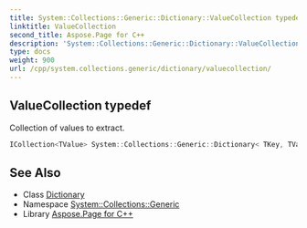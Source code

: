 ```yaml
---
title: System::Collections::Generic::Dictionary::ValueCollection typedef
linktitle: ValueCollection
second_title: Aspose.Page for C++
description: 'System::Collections::Generic::Dictionary::ValueCollection typedef. Collection of values to extract in C++.'
type: docs
weight: 900
url: /cpp/system.collections.generic/dictionary/valuecollection/
---
```

## ValueCollection typedef


Collection of values to extract.

```cpp
ICollection<TValue> System::Collections::Generic::Dictionary< TKey, TValue >::ValueCollection
```

## See Also

* Class [Dictionary](../)
* Namespace [System::Collections::Generic](../../)
* Library [Aspose.Page for C++](../../../)
